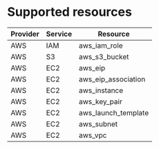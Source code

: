 # Supported resources

| Provider | Service | Resource |
| -------- | ------- | -------- |
| AWS      | IAM     | aws_iam_role |
| AWS      | S3      | aws_s3_bucket |
| AWS      | EC2     | aws_eip      |
| AWS      | EC2     | aws_eip_association      |
| AWS      | EC2     | aws_instance |
| AWS      | EC2     | aws_key_pair      |
| AWS      | EC2     | aws_launch_template      |
| AWS      | EC2     | aws_subnet   |
| AWS      | EC2     | aws_vpc      |